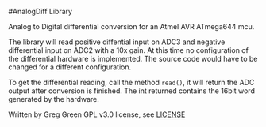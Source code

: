 #AnalogDiff Library

Analog to Digital differential conversion for an Atmel AVR ATmega644 mcu.

The library will read positive diffential input on ADC3 and negative differential input on ADC2 with a 10x gain. At this time no configuration of the differential hardware is implemented. The source code would have to be changed for a different configuration.

To get the differential reading, call the method `read()`, it will return the ADC output after conversion is finished. The int returned contains the 16bit word generated by the hardware.

Written by Greg Green
GPL v3.0 license, see [LICENSE](https://github.com/gpgreen/AnalogDiff/blob/master/LICENSE)

